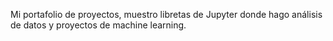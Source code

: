 Mi portafolio de proyectos, muestro libretas de Jupyter donde hago análisis de datos y proyectos de machine learning.
